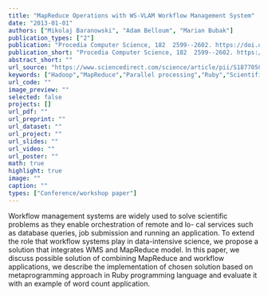 ```yaml
---
title: "MapReduce Operations with WS-VLAM Workflow Management System"
date: "2013-01-01"
authors: ["Mikolaj Baranowski", "Adam Belloum", "Marian Bubak"]
publication_types: ["2"]
publication: "Procedia Computer Science, 182  2599--2602. https://doi.org/10.1016/j.procs.2013.05.449"
publication_short: "Procedia Computer Science, 182  2599--2602. https://doi.org/10.1016/j.procs.2013.05.449"
abstract_short: ""
url_source: "https://www.sciencedirect.com/science/article/pii/S1877050913005929"
keywords: ["Hadoop","MapReduce","Parallel processing","Ruby","Scientific workflow"]
url_code: ""
image_preview: ""
selected: false
projects: []
url_pdf: ""
url_preprint: ""
url_dataset: ""
url_project: ""
url_slides: ""
url_video: ""
url_poster: ""
math: true
highlight: true
image: ""
caption: ""
types: ["Conference/workshop paper"]
---
```

Workflow management systems are widely used to solve scientific problems as they enable orchestration of remote and lo- cal services such as database queries, job submission and running an application. To extend the role that workflow systems play in data-intensive science, we propose a solution that integrates WMS and MapReduce model. In this paper, we discuss possible solution of combining MapReduce and workflow applications, we describe the implementation of chosen solution based on metaprogramming approach in Ruby programming language and evaluate it with an example of word count application.
